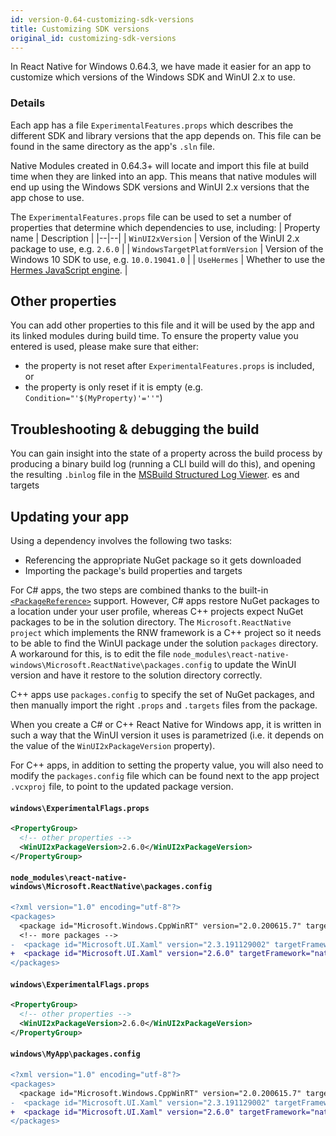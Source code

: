 ```yaml
---
id: version-0.64-customizing-sdk-versions
title: Customizing SDK versions
original_id: customizing-sdk-versions
---
```


In React Native for Windows 0.64.3, we have made it easier for an app to customize which versions of the Windows SDK and WinUI 2.x to use.

### Details

Each app has a file `ExperimentalFeatures.props` which describes the different SDK and library versions that the app depends on. This file can be found in the same directory as the app's `.sln` file.

Native Modules created in 0.64.3+ will locate and import this file at build time when they are linked into an app. This means that native modules will end up using the Windows SDK versions and WinUI 2.x versions that the app chose to use.

The `ExperimentalFeatures.props` file can be used to set a number of properties that determine which dependencies to use, including:
| Property name | Description |
|--|--|
| `WinUI2xVersion` | Version of the WinUI 2.x package to use, e.g. `2.6.0` |
| `WindowsTargetPlatformVersion` | Version of the Windows 10 SDK to use, e.g. `10.0.19041.0` |
| `UseHermes` | Whether to use the [Hermes JavaScript engine](hermes.md). |

## Other properties

You can add other properties to this file and it will be used by the app and its linked modules during build time. To ensure the property value you entered is used, please make sure that either:

- the property is not reset after `ExperimentalFeatures.props` is included, or 
- the property is only reset if it is empty (e.g. `Condition="'$(MyProperty)'=''"`) 

## Troubleshooting & debugging the build

You can gain insight into the state of a property across the build process by producing a binary build log (running a CLI build will do this), and opening the resulting `.binlog` file in the [MSBuild Structured Log Viewer](https://msbuildlog.com/).
es and targets

## Updating your app

Using a dependency involves the following two tasks:

- Referencing the appropriate NuGet package so it gets downloaded
- Importing the package's build properties and targets

For C# apps, the two steps are combined thanks to the built-in  [`<PackageReference>`](https://docs.microsoft.com/nuget/consume-packages/package-references-in-project-files) support.
However, C# apps restore NuGet packages to a location under your user profile, whereas C++ projects expect NuGet packages to be in the solution directory. The `Microsoft.ReactNative project` which implements the RNW framework is a C++ project so it needs to be able to find the WinUI package under the solution `packages` directory. A workaround for this, is to edit the file `node_modules\react-native-windows\Microsoft.ReactNative\packages.config` to update the WinUI version and have it restore to the solution directory correctly.

C++ apps use `packages.config` to specify the set of NuGet packages, and then manually import the right `.props` and `.targets` files from the package.

When you create a C# or C++ React Native for Windows app, it is written in such a way that the WinUI version it uses is parametrized (i.e. it depends on the value of the `WinUI2xPackageVersion` property).

For C++ apps, in addition to setting the property value, you will also need to modify the `packages.config` file which can be found next to the app project `.vcxproj` file, to point to the updated package version.

<!--DOCUSAURUS_CODE_TABS-->
<!--C# app-->

#### `windows\ExperimentalFlags.props`

```xml title="ExperimentalFlags.props"
<PropertyGroup>
  <!-- other properties -->
  <WinUI2xPackageVersion>2.6.0</WinUI2xPackageVersion>
</PropertyGroup>
```

#### `node_modules\react-native-windows\Microsoft.ReactNative\packages.config`

```diff
<?xml version="1.0" encoding="utf-8"?>
<packages>
  <package id="Microsoft.Windows.CppWinRT" version="2.0.200615.7" targetFramework="native" />
  <!-- more packages -->
-  <package id="Microsoft.UI.Xaml" version="2.3.191129002" targetFramework="native" />
+  <package id="Microsoft.UI.Xaml" version="2.6.0" targetFramework="native" />
</packages>
```


<!--C++ app-->

#### `windows\ExperimentalFlags.props`

```xml
<PropertyGroup>
  <!-- other properties -->
  <WinUI2xPackageVersion>2.6.0</WinUI2xPackageVersion>
</PropertyGroup>
```

#### `windows\MyApp\packages.config`

```diff
<?xml version="1.0" encoding="utf-8"?>
<packages>
  <package id="Microsoft.Windows.CppWinRT" version="2.0.200615.7" targetFramework="native" />
-  <package id="Microsoft.UI.Xaml" version="2.3.191129002" targetFramework="native" />
+  <package id="Microsoft.UI.Xaml" version="2.6.0" targetFramework="native" />
</packages>
```

<!--END_DOCUSAURUS_CODE_TABS-->
